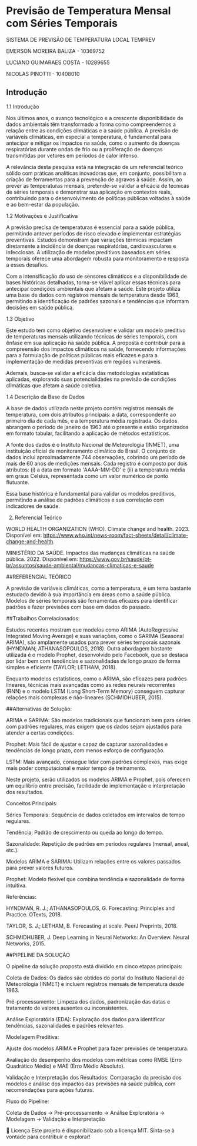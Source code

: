 # Previsão de Temperatura Mensal com Séries Temporais

SISTEMA DE PREVISÃO DE TEMPERATURA LOCAL TEMPREV 

EMERSON MOREIRA BALIZA - 10369752

LUCIANO GUIMARAES COSTA - 10289655

NICOLAS PINOTTI - 10408010



 ## Introdução


1.1 Introdução 

Nos últimos anos, o avanço tecnológico e a crescente disponibilidade de dados ambientais têm transformado a forma como compreendemos a relação entre as condições climáticas e a saúde pública. A previsão de variáveis climáticas, em especial a temperatura, é fundamental para antecipar e mitigar os impactos na saúde, como o aumento de doenças respiratórias durante ondas de frio ou a proliferação de doenças transmitidas por vetores em períodos de calor intenso. 

A relevância desta pesquisa está na integração de um referencial teórico sólido com práticas analíticas inovadoras que, em conjunto, possibilitam a criação de ferramentas para a prevenção de agravos à saúde. Assim, ao prever as temperaturas mensais, pretende-se validar a eficácia de técnicas de séries temporais e demonstrar sua aplicação em contextos reais, contribuindo para o desenvolvimento de políticas públicas voltadas à saúde e ao bem-estar da população. 

1.2 Motivações e Justificativa 

A previsão precisa de temperaturas é essencial para a saúde pública, permitindo antever períodos de risco elevado e implementar estratégias preventivas. Estudos demonstram que variações térmicas impactam diretamente a incidência de doenças respiratórias, cardiovasculares e infecciosas. A utilização de modelos preditivos baseados em séries temporais oferece uma abordagem robusta para monitoramento e resposta a esses desafios. 

Com a intensificação do uso de sensores climáticos e a disponibilidade de bases históricas detalhadas, torna-se viável aplicar essas técnicas para antecipar condições ambientais que afetam a saúde. Este projeto utiliza uma base de dados com registros mensais de temperatura desde 1963, permitindo a identificação de padrões sazonais e tendências que informam decisões em saúde pública. 

1.3 Objetivo 

Este estudo tem como objetivo desenvolver e validar um modelo preditivo de temperaturas mensais utilizando técnicas de séries temporais, com ênfase em sua aplicação na saúde pública. A proposta é contribuir para a compreensão dos impactos climáticos na saúde, fornecendo informações para a formulação de políticas públicas mais eficazes e para a implementação de medidas preventivas em regiões vulneráveis. 

Ademais, busca-se validar a eficácia das metodologias estatísticas aplicadas, explorando suas potencialidades na previsão de condições climáticas que afetam a saúde coletiva. 

1.4 Descrição da Base de Dados 

A base de dados utilizada neste projeto contém registros mensais de temperatura, com dois atributos principais: a data, correspondente ao primeiro dia de cada mês, e a temperatura média registrada. Os dados abrangem o período de janeiro de 1963 até o presente e estão organizados em formato tabular, facilitando a aplicação de métodos estatísticos. 

A fonte dos dados é o Instituto Nacional de Meteorologia (INMET), uma instituição oficial de monitoramento climático do Brasil. O conjunto de dados inclui aproximadamente 744 observações, cobrindo um período de mais de 60 anos de medições mensais. Cada registro é composto por dois atributos: (i) a data em formato 'AAAA-MM-DD' e (ii) a temperatura média em graus Celsius, representada como um valor numérico de ponto flutuante.

Essa base histórica é fundamental para validar os modelos preditivos, permitindo a análise de padrões climáticos e sua correlação com indicadores de saúde.

2. Referencial Teórico 

WORLD HEALTH ORGANIZATION (WHO). Climate change and health. 2023. Disponível em: https://www.who.int/news-room/fact-sheets/detail/climate-change-and-health. 

MINISTÉRIO DA SAÚDE. Impactos das mudanças climáticas na saúde pública. 2022. Disponível em: https://www.gov.br/saude/pt-br/assuntos/saude-ambiental/mudancas-climaticas-e-saude

##REFERENCIAL TEÓRICO

A previsão de variáveis climáticas, como a temperatura, é um tema bastante estudado devido à sua importância em áreas como a saúde pública. Modelos de séries temporais são ferramentas eficazes para identificar padrões e fazer previsões com base em dados do passado.

##Trabalhos Correlacionados:

Estudos recentes mostram que modelos como ARIMA (AutoRegressive Integrated Moving Average) e suas variações, como o SARIMA (Seasonal ARIMA), são amplamente usados para prever séries temporais sazonais (HYNDMAN; ATHANASOPOULOS, 2018). Outra abordagem bastante utilizada é o modelo Prophet, desenvolvido pelo Facebook, que se destaca por lidar bem com tendências e sazonalidades de longo prazo de forma simples e eficiente (TAYLOR; LETHAM, 2018).

Enquanto modelos estatísticos, como o ARIMA, são eficazes para padrões lineares, técnicas mais avançadas como as redes neurais recorrentes (RNN) e o modelo LSTM (Long Short-Term Memory) conseguem capturar relações mais complexas e não-lineares (SCHMIDHUBER, 2015).

##Alternativas de Solução:

ARIMA e SARIMA: São modelos tradicionais que funcionam bem para séries com padrões regulares, mas exigem que os dados sejam ajustados para atender a certas condições.

Prophet: Mais fácil de ajustar e capaz de capturar sazonalidades e tendências de longo prazo, com menos esforço de configuração.

LSTM: Mais avançado, consegue lidar com padrões complexos, mas exige mais poder computacional e maior tempo de treinamento.

Neste projeto, serão utilizados os modelos ARIMA e Prophet, pois oferecem um equilíbrio entre precisão, facilidade de implementação e interpretação dos resultados.

Conceitos Principais:

Séries Temporais: Sequência de dados coletados em intervalos de tempo regulares.

Tendência: Padrão de crescimento ou queda ao longo do tempo.

Sazonalidade: Repetição de padrões em períodos regulares (mensal, anual, etc.).

Modelos ARIMA e SARIMA: Utilizam relações entre os valores passados para prever valores futuros.

Prophet: Modelo flexível que combina tendência e sazonalidade de forma intuitiva.

Referências:

HYNDMAN, R. J.; ATHANASOPOULOS, G. Forecasting: Principles and Practice. OTexts, 2018.

TAYLOR, S. J.; LETHAM, B. Forecasting at scale. PeerJ Preprints, 2018.

SCHMIDHUBER, J. Deep Learning in Neural Networks: An Overview. Neural Networks, 2015.

##PIPELINE DA SOLUÇÃO

O pipeline da solução proposto está dividido em cinco etapas principais:

Coleta de Dados: Os dados são obtidos do portal do Instituto Nacional de Meteorologia (INMET) e incluem registros mensais de temperatura desde 1963.

Pré-processamento: Limpeza dos dados, padronização das datas e tratamento de valores ausentes ou inconsistentes.

Análise Exploratória (EDA): Exploração dos dados para identificar tendências, sazonalidades e padrões relevantes.

Modelagem Preditiva:

Ajuste dos modelos ARIMA e Prophet para fazer previsões de temperatura.

Avaliação do desempenho dos modelos com métricas como RMSE (Erro Quadrático Médio) e MAE (Erro Médio Absoluto).

Validação e Interpretação dos Resultados: Comparação da precisão dos modelos e análise dos impactos das previsões na saúde pública, com recomendações para ações futuras.

Fluxo do Pipeline:

Coleta de Dados → Pré-processamento → Análise Exploratória → Modelagem → Validação e Interpretação




📄 Licença
Este projeto é disponibilizado sob a licença MIT. Sinta-se à vontade para contribuir e explorar!


